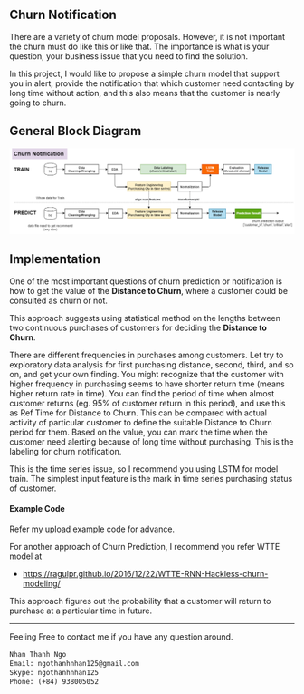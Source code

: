 ## Churn Notification

There are a variety of churn model proposals. However, it is not important the churn must do like this or like that. The importance is what is your question, your business issue that you need to find the solution. 

In this project, I would like to propose a simple churn model that support you in alert, provide the notification that which customer need contacting by long time without action, and this also means that the customer is nearly going to churn.

## General Block Diagram

![alt text](https://github.com/carfirst125/portfolio/blob/main/churn_notification/diagram/churn_prediction_BlockDiagram.png?raw=true)

## Implementation

One of the most important questions of churn prediction or notification is how to get the value of the **Distance to Churn**, where a customer could be consulted as churn or not.

This approach suggests using statistical method on the lengths between two continuous purchases of customers for deciding the **Distance to Churn**.

There are different frequencies in purchases among customers. Let try to exploratory data analysis for first purchasing distance, second, third, and so on, and get your own finding. You might recognize that the customer with higher frequency in purchasing seems to have shorter return time (means higher return rate in time). You can find the period of time when almost customer returns (eg. 95% of customer return in this period), and use this as Ref Time for Distance to Churn. This can be compared with actual activity of particular customer to define the suitable Distance to Churn period for them. Based on the value, you can mark the time when the customer need alerting because of long time without purchasing. This is the labeling for churn notification.

This is the time series issue, so I recommend you using LSTM for model train. The simplest input feature is the mark in time series purchasing status of customer.

#### Example Code

Refer my upload example code for advance.

For another approach of Churn Prediction, I recommend you refer WTTE model at 

  *  https://ragulpr.github.io/2016/12/22/WTTE-RNN-Hackless-churn-modeling/
  
This approach figures out the probability that a customer will return to purchase at a particular time in future.

- - - - - 
Feeling Free to contact me if you have any question around.

    Nhan Thanh Ngo
    Email: ngothanhnhan125@gmail.com
    Skype: ngothanhnhan125
    Phone: (+84) 938005052

